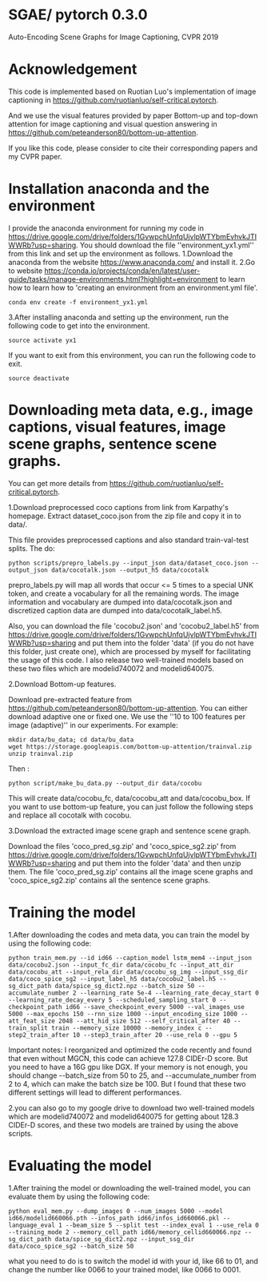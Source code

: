# SGAE/ pytorch 0.3.0
Auto-Encoding Scene Graphs for Image Captioning, CVPR 2019

# Acknowledgement
This code is implemented based on Ruotian Luo's implementation of image captioning in https://github.com/ruotianluo/self-critical.pytorch.

And we use the visual features provided by paper Bottom-up and top-down attention for image captioning and visual question answering in https://github.com/peteanderson80/bottom-up-attention.

If you like this code, please consider to cite their corresponding papers and my CVPR paper.

# Installation anaconda and the environment
I provide the anaconda environment for running my code in https://drive.google.com/drive/folders/1GvwpchUnfqUjvlpWTYbmEvhvkJTIWWRb?usp=sharing. You should download the file ''environment_yx1.yml'' from this link and set up the environment as follows.
1.Download the anaconda from the website https://www.anaconda.com/ and install it.
2.Go to website https://conda.io/projects/conda/en/latest/user-guide/tasks/manage-environments.html?highlight=environment to learn how to learn how to 'creating an environment from an environment.yml file'.
```
conda env create -f environment_yx1.yml
```
3.After installing anaconda and setting up the environment, run the following code to get into the environment.
```
source activate yx1
```
If you want to exit from this environment, you can run the following code to exit.
```
source deactivate
```

# Downloading meta data, e.g., image captions, visual features, image scene graphs, sentence scene graphs.
You can get more details from  https://github.com/ruotianluo/self-critical.pytorch.

1.Download preprocessed coco captions from link from Karpathy's homepage. Extract dataset_coco.json from the zip file and copy it in to data/. 

This file provides preprocessed captions and also standard train-val-test splits.
The do:
```
python scripts/prepro_labels.py --input_json data/dataset_coco.json --output_json data/cocotalk.json --output_h5 data/cocotalk
```
prepro_labels.py will map all words that occur <= 5 times to a special UNK token, and create a vocabulary for all the remaining words. The image information and vocabulary are dumped into data/cocotalk.json and discretized caption data are dumped into data/cocotalk_label.h5.

Also, you can download the file 'cocobu2.json' and 'cocobu2_label.h5' from https://drive.google.com/drive/folders/1GvwpchUnfqUjvlpWTYbmEvhvkJTIWWRb?usp=sharing and put them into the folder 'data' (if you do not have this folder, just create one), which are processed by myself for facilitating the usage of this code. I also release two well-trained models based on these two files which are modelid740072 and modelid640075.

2.Download Bottom-up features.

Download pre-extracted feature from https://github.com/peteanderson80/bottom-up-attention. You can either download adaptive one or fixed one. We use the ''10 to 100 features per image (adaptive)'' in our experiments.
For example:
```
mkdir data/bu_data; cd data/bu_data
wget https://storage.googleapis.com/bottom-up-attention/trainval.zip
unzip trainval.zip
```
Then :
```
python script/make_bu_data.py --output_dir data/cocobu
```
This will create data/cocobu_fc, data/cocobu_att and data/cocobu_box. If you want to use bottom-up feature, you can just follow the following steps and replace all cocotalk with cocobu.

3.Download the extracted image scene graph and sentence scene graph.

Download the files 'coco_pred_sg.zip' and 'coco_spice_sg2.zip' from https://drive.google.com/drive/folders/1GvwpchUnfqUjvlpWTYbmEvhvkJTIWWRb?usp=sharing and put them into the folder 'data' and then unzip them. The file 'coco_pred_sg.zip' contains all the image scene graphs and 'coco_spice_sg2.zip' contains all the sentence scene graphs.

# Training the model
1.After downloading the codes and meta data, you can train the model by using the following code:
```
python train_mem.py --id id66 --caption_model lstm_mem4 --input_json data/cocobu2.json --input_fc_dir data/cocobu_fc --input_att_dir data/cocobu_att --input_rela_dir data/cocobu_sg_img --input_ssg_dir data/coco_spice_sg2 --input_label_h5 data/cocobu2_label.h5 --sg_dict_path data/spice_sg_dict2.npz --batch_size 50 --accumulate_number 2 --learning_rate 5e-4 --learning_rate_decay_start 0 --learning_rate_decay_every 5 --scheduled_sampling_start 0 --checkpoint_path id66 --save_checkpoint_every 5000 --val_images_use 5000 --max_epochs 150 --rnn_size 1000 --input_encoding_size 1000 --att_feat_size 2048 --att_hid_size 512 --self_critical_after 40 --train_split train --memory_size 10000 --memory_index c --step2_train_after 10 --step3_train_after 20 --use_rela 0 --gpu 5
```
Important notes: I reorganized and optimized the code recently and found that even without MGCN, this code can achieve 127.8 CIDEr-D score. But you need to have a 16G gpu like DGX. If your memory is not enough, you should change --batch_size from 50 to 25, and --accumulate_number from 2 to 4, which can make the batch size be 100. But I found that these two different settings will lead to different performances.

2.you can also go to my google drive to download two well-trained models which are modelid740072 and modelid640075 for getting about 128.3 CIDEr-D scores, and these two models are trained by using the above scripts.

# Evaluating the model
1.After training the model or downloading the well-trained model, you can evaluate them by using the following code:
```
python eval_mem.py --dump_images 0 --num_images 5000 --model id66/modelid660066.pth --infos_path id66/infos_id660066.pkl --language_eval 1 --beam_size 5 --split test --index_eval 1 --use_rela 0 --training_mode 2 --memory_cell_path id66/memory_cellid660066.npz --sg_dict_path data/spice_sg_dict2.npz --input_ssg_dir data/coco_spice_sg2 --batch_size 50
```
what you need to do is to switch the model id with your id, like 66 to 01, and change the number like 0066 to your trained model, like 0066 to 0001.

